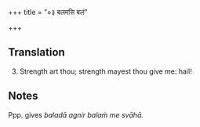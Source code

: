 +++
title = "०३ बलमसि बलं"

+++
## Translation
3. Strength art thou; strength mayest thou give me: hail!

## Notes
Ppp. gives *baladā agnir balaṁ me svāhā.*
